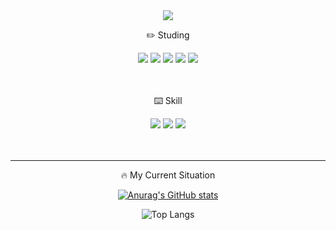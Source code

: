 <div align="center">
  <img src="https://capsule-render.vercel.app/api?type=waving&color=auto&height=250&section=header&text=just%20Do%20It!!&fontSize=40" />
</div>

<div align="center">
  <p>✏️ Studing</p>
  <div>
    <img src="https://img.shields.io/badge/next.js-000000?style=flat&logo=next.js&logoColor=white"/>
    <img src="https://img.shields.io/badge/React-61DAFB?style=flat&logo=React&logoColor=white"/>
    <img src="https://img.shields.io/badge/TypeScript-3178C6?style=flat&logo=TypeScript&logoColor=white"/>
    <img src="https://img.shields.io/badge/Firebase-FFCA28?style=flat&logo=firebase&logoColor=white"/> 
    <img src="https://img.shields.io/badge/Redux-764ABC?style=flat&logo=Redux&logoColor=white"/>
  </div>
</div>
<br/><br/>
<div align="center">
  <p>⌨️ Skill</p>
  <div>
    <img src="https://img.shields.io/badge/PHP-777BB4?style=flat&logo=PHP&logoColor=white"/>
    <img src="https://img.shields.io/badge/MySQL-4479A1?style=flat&logo=MySQL&logoColor=white"/>
    <img src="https://img.shields.io/badge/JavaScript-F7DF1E?style=flat&logo=JavaScript&logoColor=white"/>
  </div>
</div>
<br/><br/>
<hr />

<div align="center">
  <p>🔥 My Current Situation</p>
  
  [![Anurag's GitHub stats](https://github-readme-stats.vercel.app/api?username=jin123457&&count_private=true&a&show_icons=true&theme=github_dark)](https://github.com/anuraghazra/github-readme-stats)

  ![Top Langs](https://github-readme-stats.vercel.app/api/top-langs/?username=jin123457&layout=compact&theme=github_dark)
</div>
